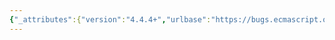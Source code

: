 ```yaml
---
{"_attributes":{"version":"4.4.4+","urlbase":"https://bugs.ecmascript.org/","maintainer":"dherman@mozilla.com"},"bug":{"bug_id":2512,"creation_ts":"2014-02-07 15:07:00 -0800","short_desc":"Lingering [[SetComparator]]","delta_ts":"2014-04-06 11:31:21 -0700","product":"Draft for 6th Edition","component":"technical issue","version":"Rev 22: January 20, 2014 Draft","rep_platform":"All","op_sys":"All","bug_status":"RESOLVED","resolution":"FIXED","priority":"Normal","bug_severity":"enhancement","everconfirmed":true,"reporter":{"uid":"ecmascript","name":"C. Scott Ananian"},"assigned_to":{"uid":"allen","name":"Allen Wirfs-Brock"},"long_desc":[{"commentid":7211,"comment_count":0,"who":{"uid":"ecmascript","name":"C. Scott Ananian"},"bug_when":"2014-02-07 15:07:52 -0800","thetext":"Set.@@create still mentions [[SetComparator]]: http://people.mozilla.org/~jorendorff/es6-draft.html#sec-set-@@create\n\nThis should be removed."},{"commentid":7254,"comment_count":1,"who":{"uid":"allen","name":"Allen Wirfs-Brock"},"bug_when":"2014-02-12 15:38:27 -0800","thetext":"fixed in rev23 editor's draft"},{"commentid":7598,"comment_count":2,"who":{"uid":"allen","name":"Allen Wirfs-Brock"},"bug_when":"2014-04-06 11:31:21 -0700","thetext":"fixed in rev23 draft"}]}}
---
```

